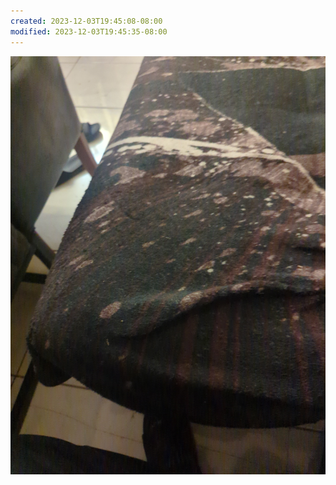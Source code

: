 ```yaml
---
created: 2023-12-03T19:45:08-08:00
modified: 2023-12-03T19:45:35-08:00
---
```


![Image](./e33418245972519352ceedeff27546e3.jpg)

